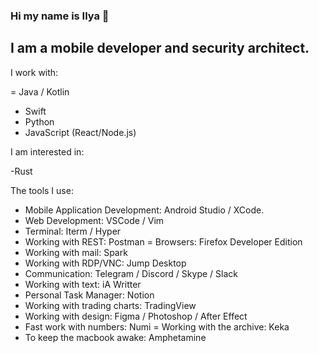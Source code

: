 ### Hi my name is Ilya 👋
## I am a mobile developer and security architect.

I work with:

= Java / Kotlin
- Swift
- Python
- JavaScript (React/Node.js)

I am interested in:

-Rust

The tools I use:

- Mobile Application Development: Android Studio / XCode.
- Web Development: VSCode / Vim
- Terminal: Iterm / Hyper
- Working with REST: Postman
= Browsers: Firefox Developer Edition
- Working with mail: Spark
- Working with RDP/VNC: Jump Desktop
- Communication: Telegram / Discord / Skype  / Slack
- Working with text: iA Writter
- Personal Task Manager: Notion
- Working with trading charts: TradingView
- Working with design: Figma / Photoshop / After Effect
- Fast work with numbers: Numi
= Working with the archive: Keka
- To keep the macbook awake: Amphetamine
<!--
**ilyaux/ilyaux** is a ✨ _special_ ✨ repository because its `README.md` (this file) appears on your GitHub profile.

Here are some ideas to get you started:

- 🔭 I’m currently working on ...
- 🌱 I’m currently learning ...
- 👯 I’m looking to collaborate on ...
- 🤔 I’m looking for help with ...
- 💬 Ask me about ...
- 📫 How to reach me: ...
- 😄 Pronouns: ...
- ⚡ Fun fact: ...
-->
